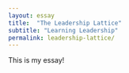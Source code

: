 ```yaml
---
layout: essay
title:  "The Leadership Lattice"
subtitle: "Learning Leadership"
permalink: leadership-lattice/
---
```


This is my essay!

